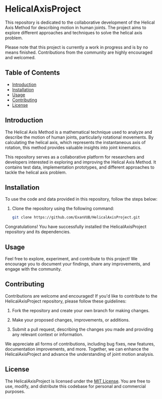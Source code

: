 # HelicalAxisProject

This repository is dedicated to the collaborative development of the Helical Axis Method for describing motion in human joints. The project aims to explore different approaches and techniques to solve the helical axis problem.

Please note that this project is currently a work in progress and is by no means finished. Contributions from the community are highly encouraged and welcomed.

## Table of Contents

- [Introduction](#introduction)
- [Installation](#installation)
- [Usage](#usage)
- [Contributing](#contributing)
- [License](#license)

## Introduction

The Helical Axis Method is a mathematical technique used to analyze and describe the motion of human joints, particularly rotational movements. By calculating the helical axis, which represents the instantaneous axis of rotation, this method provides valuable insights into joint kinematics.

This repository serves as a collaborative platform for researchers and developers interested in exploring and improving the Helical Axis Method. It contains test data, implementation prototypes, and different approaches to tackle the helical axis problem.

## Installation

To use the code and data provided in this repository, follow the steps below:

1. Clone the repository using the following command:

   ```bash
   git clone https://github.com/ExanVUB/HelicalAxisProject.git
   ```

Congratulations! You have successfully installed the HelicalAxisProject repository and its dependencies.

## Usage

Feel free to explore, experiment, and contribute to this project! We encourage you to document your findings, share any improvements, and engage with the community.

## Contributing

Contributions are welcome and encouraged! If you'd like to contribute to the HelicalAxisProject repository, please follow these guidelines:

1. Fork the repository and create your own branch for making changes.

2. Make your proposed changes, improvements, or additions.

3. Submit a pull request, describing the changes you made and providing any relevant context or information.

We appreciate all forms of contributions, including bug fixes, new features, documentation improvements, and more. Together, we can enhance the HelicalAxisProject and advance the understanding of joint motion analysis.

## License

The HelicalAxisProject is licensed under the [MIT License](https://opensource.org/license/mit/). You are free to use, modify, and distribute this codebase for personal and commercial purposes.
